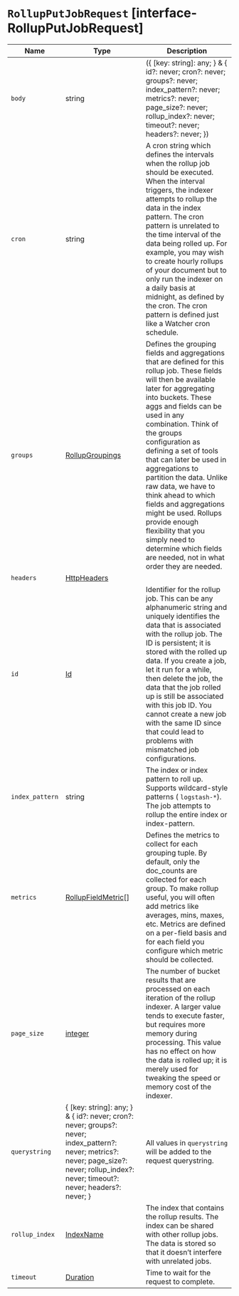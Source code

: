 # `RollupPutJobRequest` [interface-RollupPutJobRequest]

| Name | Type | Description |
| - | - | - |
| `body` | string | ({ [key: string]: any; } & { id?: never; cron?: never; groups?: never; index_pattern?: never; metrics?: never; page_size?: never; rollup_index?: never; timeout?: never; headers?: never; }) | All values in `body` will be added to the request body. |
| `cron` | string | A cron string which defines the intervals when the rollup job should be executed. When the interval triggers, the indexer attempts to rollup the data in the index pattern. The cron pattern is unrelated to the time interval of the data being rolled up. For example, you may wish to create hourly rollups of your document but to only run the indexer on a daily basis at midnight, as defined by the cron. The cron pattern is defined just like a Watcher cron schedule. |
| `groups` | [RollupGroupings](./RollupGroupings.md) | Defines the grouping fields and aggregations that are defined for this rollup job. These fields will then be available later for aggregating into buckets. These aggs and fields can be used in any combination. Think of the groups configuration as defining a set of tools that can later be used in aggregations to partition the data. Unlike raw data, we have to think ahead to which fields and aggregations might be used. Rollups provide enough flexibility that you simply need to determine which fields are needed, not in what order they are needed. |
| `headers` | [HttpHeaders](./HttpHeaders.md) | &nbsp; |
| `id` | [Id](./Id.md) | Identifier for the rollup job. This can be any alphanumeric string and uniquely identifies the data that is associated with the rollup job. The ID is persistent; it is stored with the rolled up data. If you create a job, let it run for a while, then delete the job, the data that the job rolled up is still be associated with this job ID. You cannot create a new job with the same ID since that could lead to problems with mismatched job configurations. |
| `index_pattern` | string | The index or index pattern to roll up. Supports wildcard-style patterns ( `logstash-*`). The job attempts to rollup the entire index or index-pattern. |
| `metrics` | [RollupFieldMetric](./RollupFieldMetric.md)[] | Defines the metrics to collect for each grouping tuple. By default, only the doc_counts are collected for each group. To make rollup useful, you will often add metrics like averages, mins, maxes, etc. Metrics are defined on a per-field basis and for each field you configure which metric should be collected. |
| `page_size` | [integer](./integer.md) | The number of bucket results that are processed on each iteration of the rollup indexer. A larger value tends to execute faster, but requires more memory during processing. This value has no effect on how the data is rolled up; it is merely used for tweaking the speed or memory cost of the indexer. |
| `querystring` | { [key: string]: any; } & { id?: never; cron?: never; groups?: never; index_pattern?: never; metrics?: never; page_size?: never; rollup_index?: never; timeout?: never; headers?: never; } | All values in `querystring` will be added to the request querystring. |
| `rollup_index` | [IndexName](./IndexName.md) | The index that contains the rollup results. The index can be shared with other rollup jobs. The data is stored so that it doesn’t interfere with unrelated jobs. |
| `timeout` | [Duration](./Duration.md) | Time to wait for the request to complete. |
